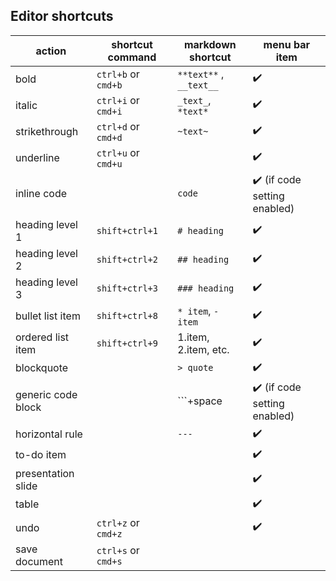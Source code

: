 ## Editor shortcuts

| action             | shortcut command    | markdown shortcut                        | menu bar item                |
| ------------------ | ------------------- | ---------------------------------------- | ---------------------------- |
| bold               | `ctrl+b` or `cmd+b` | `**text**` , `__text__`                  | ✔️                           |
| italic             | `ctrl+i` or `cmd+i` | `_text_`, `*text*`                       | ✔️                           |
| strikethrough      | `ctrl+d` or `cmd+d` | `~text~`                                 | ✔️                           |
| underline          | `ctrl+u` or `cmd+u` |                                          | ✔️                           |
| inline code        |                     | `code`                                   | ✔️ (if code setting enabled) |
| heading level 1    | `shift+ctrl+1`      | `# heading`                              | ✔️                           |
| heading level 2    | `shift+ctrl+2`      | `## heading`                             | ✔️                           |
| heading level 3    | `shift+ctrl+3`      | `### heading`                            | ✔️                           |
| bullet list item   | `shift+ctrl+8`      | `* item`, `- item`                       | ✔️                           |
| ordered list item  | `shift+ctrl+9`      | 1.item, 2.item, etc.                     | ✔️                           |
| blockquote         |                     | `> quote`                                | ✔️                           |
| generic code block |                     | ```+space | ✔️ (if code setting enabled) |
| horizontal rule    |                     | `---`                                    | ✔️                           |
| to-do item         |                     |                                          | ✔️                           |
| presentation slide |                     |                                          | ✔️                           |
| table              |                     |                                          | ✔️                           |
| undo               | `ctrl+z` or `cmd+z` |                                          | ✔️                           |
| save document      | `ctrl+s` or `cmd+s` |                                          |                              |
